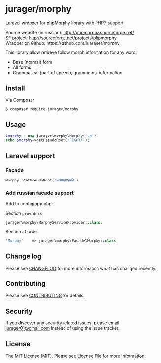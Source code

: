 # jurager/morphy

Laravel wrapper for phpMorphy library with PHP7 support

Source website (in russian): http://phpmorphy.sourceforge.net/  
SF project: http://sourceforge.net/projects/phpmorphy  
Wrapper on Github: https://github.com/juarager/morphy

This library allow retireve follow morph information for any word:
- Base (normal) form
- All forms
- Grammatical (part of speech, grammems) information

## Install

Via Composer
``` bash
$ composer require jurager/morphy
```

## Usage
``` php
$morphy = new jurager\morphy\Morphy('en');
echo $morphy->getPseudoRoot('FIGHTY');
```
## Laravel support
### Facade
``` php
Morphy::getPseudoRoot('БОЙЦОВЫЙ')
```

### Add russian facade support

Add to config/app.php:

Section ```providers```
``` php
jurager\morphy\MorphyServiceProvider::class,
```

Section ```aliases```
``` php
'Morphy'    => jurager\morphy\Facade\Morphy::class,
```

## Change log
Please see [CHANGELOG](CHANGELOG.md) for more information what has changed recently.

## Contributing
Please see [CONTRIBUTING](CONTRIBUTING.md) for details.

## Security
If you discover any security related issues, please email jurager01@gmail.com instead of using the issue tracker.

## License
The MIT License (MIT). Please see [License File](LICENSE.md) for more information.
